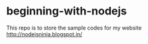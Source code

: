 # beginning-with-nodejs
This repo is to store the sample codes for my website http://nodejsninja.blogspot.in/

